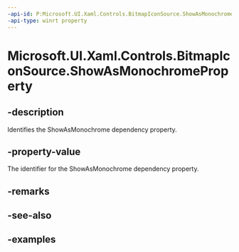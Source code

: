 ```yaml
---
-api-id: P:Microsoft.UI.Xaml.Controls.BitmapIconSource.ShowAsMonochromeProperty
-api-type: winrt property
---
```

<!-- Property syntax.
public DependencyProperty ShowAsMonochromeProperty { get; }
-->

# Microsoft.UI.Xaml.Controls.BitmapIconSource.ShowAsMonochromeProperty


## -description

Identifies the ShowAsMonochrome dependency property.


## -property-value

The identifier for the ShowAsMonochrome dependency property.


## -remarks


## -see-also


## -examples


